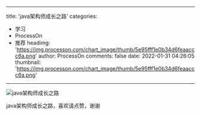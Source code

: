 
---
title: 'java架构师成长之路'
categories: 
 - 学习
 - ProcessOn
 - 推荐
headimg: 'https://img.processon.com/chart_image/thumb/5e95fff1e0b34d6feaaccc6a.png'
author: ProcessOn
comments: false
date: 2022-01-31 04:26:05
thumbnail: 'https://img.processon.com/chart_image/thumb/5e95fff1e0b34d6feaaccc6a.png'
---

<div>   
<img class="thumb" alt="java架构师成长之路" src="https://img.processon.com/chart_image/thumb/5e95fff1e0b34d6feaaccc6a.png" referrerpolicy="no-referrer">
<p>java架构师成长之路，喜欢请点赞，谢谢</p>  
</div>
            